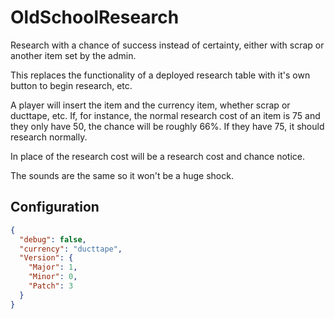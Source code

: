 # OldSchoolResearch

Research with a chance of success instead of certainty, either with scrap or another item set by the admin.

This replaces the functionality of a deployed research table with it's own button to begin research, etc.

A player will insert the item and the currency item, whether scrap or ducttape, etc.  If, for instance, the normal research cost of an item is 75 and they only have 50, the chance will be roughly 66%.  If they have 75, it should research normally.

In place of the research cost will be a research cost and chance notice.

The sounds are the same so it won't be a huge shock.

## Configuration
```json
{
  "debug": false,
  "currency": "ducttape",
  "Version": {
    "Major": 1,
    "Minor": 0,
    "Patch": 3
  }
}
```

